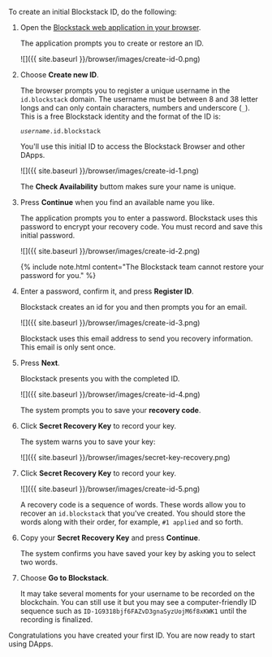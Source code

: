 To create an initial Blockstack ID, do the following:

1. Open the <a href="https://browser.blockstack.org/sign-up?redirect=%2F" target="\_blank">Blockstack web application in your browser</a>.

   The application prompts you to create or restore an ID.

   ![]({{ site.baseurl }}/browser/images/create-id-0.png)

2. Choose **Create new ID**.

   The browser prompts you to register a unique username in the `id.blockstack`
   domain. The username must be between 8 and 38 letter longs and can only contain characters, numbers and underscore (`_`).
   This is a free Blockstack identity and the format of
   the ID is:

   _`username`_`.id.blockstack`

   You'll use this initial ID to access the Blockstack Browser and other DApps.

   ![]({{ site.baseurl }}/browser/images/create-id-1.png)

   The **Check Availability** buttom makes sure your name is unique.

3. Press **Continue** when you find an available name you like.

   The application prompts you to enter a password. Blockstack uses this
   password to encrypt your recovery code. You must record and save this
   initial password.

   ![]({{ site.baseurl }}/browser/images/create-id-2.png)

   {% include note.html content="The Blockstack team cannot restore your password for you." %}

4. Enter a password, confirm it, and press **Register ID**.

   Blockstack creates an id for you and then prompts you for an email.

   ![]({{ site.baseurl }}/browser/images/create-id-3.png)

   Blockstack uses this email address to send you recovery information. This email is only sent once.

5. Press **Next**.

   Blockstack presents you with the completed ID.

   ![]({{ site.baseurl }}/browser/images/create-id-4.png)

   The system prompts you to save your **recovery code**.

6. Click **Secret Recovery Key** to record your key.

   The system warns you to save your key:

   ![]({{ site.baseurl }}/browser/images/secret-key-recovery.png)

7. Click **Secret Recovery Key** to record your key.

   ![]({{ site.baseurl }}/browser/images/create-id-5.png)

   A recovery code is a sequence of words. These words allow you to recover
   an `id.blockstack` that you've created. You should store the words along
   with their order, for example, `#1 applied` and so forth.

6) Copy your **Secret Recovery Key** and press **Continue**.

   The system confirms you have saved your key by asking you to select two words.

7) Choose **Go to Blockstack**.

   It may take several moments for your username to be recorded on the blockchain. You can still use it but you may see a computer-friendly ID sequence such as `ID-1G9318bjf6FAZvD3gnaSyzUojM6f8xKWK1` until the recording is finalized.

Congratulations you have created your first ID. You are now ready to start using DApps.
